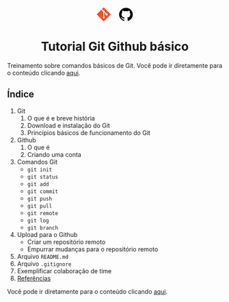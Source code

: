 <p align="center">
  <img style="margin-right: 16px;" src="./.github/git-logo.png">
  <img src="./.github/github-logo.png">
</p>

<h1 align="center">
  Tutorial Git Github básico
</h1>

Treinamento sobre comandos básicos de Git. Você pode ir diretamente para o conteúdo clicando [aqui](/conteudo/parte-1.md).

## Índice
1. Git
    1. O que é e breve história
    1. Download e instalação do Git
    1. Princípios básicos de funcionamento do Git
1. Github
    1. O que é
    1. Criando uma conta
1. Comandos Git
    - `git init`
    - `git status`
    - `git add`
    - `git commit`
    - `git push`
    - `git pull`
    - `git remote`
    - `git log`
    - `git branch`
1. Upload para o Github
    - Criar um repositório remoto
    - Empurrar mudanças para o repositório remoto
1. Arquivo `README.md`
1. Arquivo `.gitignore`
1. Exemplificar colaboração de time
1. [Referências](/conteudo/referencias.md)

Você pode ir diretamente para o conteúdo clicando [aqui](/conteudo/parte-1.md).